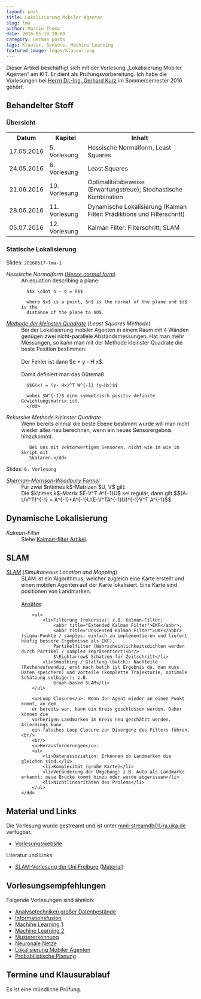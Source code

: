 ```yaml
---
layout: post
title: Lokalisierung Mobiler Agenten
slug: lma
author: Martin Thoma
date: 2016-05-18 20:00
category: German posts
tags: Klausur, Sensors, Machine Learning
featured_image: logos/klausur.png
---
```

<div class="info">Dieser Artikel beschäftigt sich mit der Vorlesung &bdquo;Lokalisierung Mobiler Agenten&ldquo; am KIT. Er dient als Prüfungsvorbereitung. Ich habe die Vorlesungen bei <a href="http://isas.uka.de/User:Kurz/de?uselang=de">Herrn Dr.-Ing. Gerhard Kurz</a> im Sommersemester 2016 gehört.</div>

## Behandelter Stoff

### Übersicht

<table>
<tr>
    <th>Datum</th>
    <th>Kapitel</th>
    <th>Inhalt</th>
</tr>
<tr>
    <td>17.05.2016</td>
    <td>5. Vorlesung</td>
    <td>Hessische Normalform, Least Squares</td>
</tr>
<tr>
    <td>24.05.2016</td>
    <td>6. Vorlesung</td>
    <td>Least Squares</td>
</tr>
<tr>
    <td>21.06.2016</td>
    <td>10. Vorlesung</td>
    <td>Optimalitätsbeweise (Erwartungstreue); Stochastische Kombination</td>
</tr>
<tr>
    <td>28.06.2016</td>
    <td>11. Vorlesung</td>
    <td>Dynamische Lokalisierung (Kalman Filter: Prädiktions und Filterschritt)</td>
</tr>
<tr>
    <td>05.07.2016</td>
    <td>12. Vorlesung</td>
    <td>Kalman Filter: Filterschritt; SLAM</td>
</tr>
</table>


### Statische Lokalisierung

Slides: `20160517-lma-1`

<dl>
  <dt><dfn>Hessische Normalform</dfn> (<a href="https://en.wikipedia.org/wiki/Hesse_normal_form"><dfn>Hesse normal form</dfn></a>)</dt>
  <dd>An equation describing a plane:

      $$x \cdot n - d = 0$$

      where $x$ is a point, $n$ is the normal of the plane and $d$ is the
      distance of the plane to $0$.
  </dd>
  <dt><a href="https://de.wikipedia.org/wiki/Methode_der_kleinsten_Quadrate"><dfn>Methode der kleinsten Quadrate</dfn></a> (<dfn>Least Squares Methode</dfn>)</dt>
  <dd>Bei der Lokalisierung mobiler Agenten in einem Raum mit 4&nbsp;Wänden
      genügen zwei nicht-parallele Abstandsmessungen. Hat man mehr Messungen,
      so kann man mit der Methode kleinster Quadrate die beste Position
      bestimmen.<br/>
      <br/>
      Der Fehler ist dann $e = y - H x$.<br/>
      <br/>
      Damit definiert man das Gütemaß

      $$G(x) = (y- Hx)^T W^{-1} (y-Hx)$$

      wobei $W^{-1}$ eine symmetrisch positiv definite Gewichtungsmatrix ist.
      </dd>
   <dt><dfn>Rekursive Methode kleinster Quadrate</dfn></dt>
   <dd>Wenn bereits einmal die beste Ebene bestimmt wurde will man nicht wieder
       alles neu berechnen, wenn ein neues Sensorergebnis hinzukommt.

       Bei uns mit Vektorwertigen Sensoren, nicht wie im wie im Skript mit
       Skalaren.</dd>
</dl>

Slides: `6. Vorlesung`

<dl>
    <dt><a href="https://de.wikipedia.org/wiki/Sherman-Morrison-Woodbury-Formel"><dfn>Sherman-Morrison-Woodbury Formel</dfn></a></dt>
    <dd>Für zwei $n\times k$-Matrizen $U, V$ gilt:<br/>
        Die $k\times k$-Matrix $E-V^T A^{-1}U$ sei regulär, dann gilt
        $$(A-UV^T)^{-1} = A^{-1}+A^{-1}U(E-V^TA^{-1}U)^{-1}V^T A^{-1}$$
    </dd>
</dl>


## Dynamische Lokalisierung

<dl>
    <dt><dfn id="kalman-filter">Kalman-Filter</dfn></dt>
    <dd>Siehe <a href="https://martin-thoma.com/kalman-filter/">Kalman-filter Artikel</a>.</dd>
</dl>


## SLAM

<dl>
    <dt><a href="https://de.wikipedia.org/wiki/Simultaneous_Localization_and_Mapping"><dfn id="slam">SLAM</dfn></a> (<dfn>Simultaneous Location and Mapping</dfn>)</dt>
    <dd>SLAM ist ein Algorithmus, welcher zugleich eine Karte erstellt und
        einen mobilen Agenten auf der Karte lokalisiert. Eine Karte sind
        positionen von Landmarken.<br/>
        <br/>
        <u>Ansätze</u>:

        <ul>
            <li>Filterung (rekursiv): z.B. Kalman-Filter;
                <abbr title="Extended Kalman Filter">EKF</abbr>,
                <abbr title="Unscented Kalman Filter">UKF</abbr> (sigma-Punkte / samples; einfach zu implementieren und liefert häufig bessere Ergebnisse als EKF),
                Partikelfilter (Wahrscheinlichkeitsdichten werden durch Partikel / samples repräsentiert)<br/>
                $\Rightarrow$ Schätzen für Zeitschritt</li>
            <li>Smoothing / Glättung (batch): Nachteile (Rechenaufwendig, erst nach batch ist Ergebnis da, man muss Daten speichern) und Vorteile (komplette Trajektorie, optimale Schätzung selbiger); z.B.
                Graph-based SLAM</li>
        </ul>

        <u>Loop Closure</u>: Wenn der Agent wieder an einen Punkt kommt, an dem
        er bereits war, kann ein Kreis geschlossen werden. Daher können die
        vorherigen Landmarken im Kreis neu geschätzt werden. Allerdings kann
        ein falsches Loop Closure zur Divergenz des Filters führen.<br/>
        <br/>
        <u>Herausforderungen</u>:
        <ul>
            <li>Datenassoziation: Erkennen ob Landmarken die gleichen sind.</li>
            <li>Komplexität (große Karte)</li>
            <li>Veränderung der Umgebung: z.B. Auto als Landmarke erkannt; neue Brücke kommt hinzu oder wurde abgerissen</li>
            <li>Nichtlinearitäten des Prolems</li>
        </ul>
    </dd>
</dl>


## Material und Links

Die Vorlesung wurde gestreamt und ist unter
[mml-streamdb01.ira.uka.de](http://mml-streamdb01.ira.uka.de/) verfügbar.

* [Vorlesungswebsite](http://isas.uka.de/Lokalisierung_mobiler_Agenten_(SS_2016)/de?uselang=de)

Literatur und Links:

* [SLAM-Vorlesung der Uni Freiburg](https://www.youtube.com/watch?v=U6vr3iNrwRA&list=PLgnQpQtFTOGQrZ4O5QzbIHgl3b1JHimN_) ([Material](http://ais.informatik.uni-freiburg.de/teaching/ws13/mapping/))


## Vorlesungsempfehlungen

Folgende Vorlesungen sind ähnlich:

* [Analysetechniken großer Datenbestände](https://martin-thoma.com/analysetechniken-grosser-datenbestaende/)
* [Informationsfusion](https://martin-thoma.com/informationsfusion/)
* [Machine Learning 1](https://martin-thoma.com/machine-learning-1-course/)
* [Machine Learning 2](https://martin-thoma.com/machine-learning-2-course/)
* [Mustererkennung](https://martin-thoma.com/mustererkennung-klausur/)
* [Neuronale Netze](https://martin-thoma.com/neuronale-netze-vorlesung/)
* [Lokalisierung Mobiler Agenten](https://martin-thoma.com/lma/)
* [Probabilistische Planung](https://martin-thoma.com/probabilistische-planung/)


## Termine und Klausurablauf

Es ist eine mündliche Prüfung.
